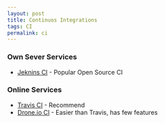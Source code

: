```yaml
---
layout: post
title: Continuos Integrations
tags: CI
permalink: ci
---
```


###  Own Sever Services
- [Jeknins CI]({{url}}/jenkins) - Popular Open Source CI


### Online Services
- [Travis CI]({{url}}/travis-ci) - Recommend
- [Drone.io CI]({{url}}/drone-ci) - Easier than Travis, has few features
